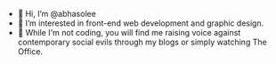 - 👋 Hi, I’m @abhasolee
- 👀 I’m interested in front-end web development and graphic design.
- 🌱 While I'm not coding, you will find me raising voice against contemporary social evils through my blogs or simply watching The Office. 


<!---
abhasolee/abhasolee is a ✨ special ✨ repository because its `README.md` (this file) appears on your GitHub profile.
You can click the Preview link to take a look at your changes.
--->
